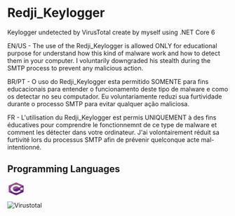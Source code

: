# Redji_Keylogger
Keylogger undetected by VirusTotal create by myself using .NET Core 6 

EN/US - 
The use of the Redji_Keylogger is allowed ONLY for educational purpose for understand how this kind of malware work and how to detect them in your computer.
I voluntarily downgraded his stealth during the SMTP process to prevent any malicious action. 

BR/PT - 
O uso do Redji_Keylogger esta permitido SOMENTE para fins educacionais para entender o funcionamento deste tipo de malware e como os detectar no seu computador.
Eu voluntariamente reduzi sua furtividade durante o processo SMTP para evitar qualquer ação maliciosa.

FR - 
L'utilisation du Redji_Keylogger est permis UNIQUEMENT à des fins éducatives pour comprendre le fonctionnemnt de ce type de malware et comment les détecter dans votre ordinateur.
J'ai volontairement réduit sa furtivité lors du processus SMTP afin de prévenir quelconque acte mal-intentionné. 

<h2>Programming Languages</h2>
<div style="display: inline_block">  
<img align="center" alt="Renaud-Csharp" height="30" width="40" src="https://raw.githubusercontent.com/devicons/devicon/master/icons/csharp/csharp-original.svg"/>
</div>

![Virustotal](https://user-images.githubusercontent.com/48740296/188248247-6c849823-a330-42ca-aad0-5a2c335bd8b9.png)
